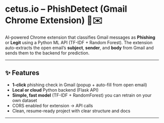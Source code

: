 # cetus.io – PhishDetect (Gmail Chrome Extension) 🧠✉️

AI-powered Chrome extension that classifies Gmail messages as **Phishing** or **Legit** using a Python ML API (TF-IDF + Random Forest). The extension auto-extracts the open email’s **subject**, **sender**, and **body** from Gmail and sends them to the backend for prediction.

---

## ✨ Features

- **1-click** phishing check in Gmail (popup + auto-fill from open email)
- **Local or cloud** Python backend (Flask API)
- **Simple, fast model** (TF-IDF + RandomForest) you can retrain on your own dataset
- CORS enabled for extension → API calls
- Clean, resume-ready project with clear structure and docs

---

